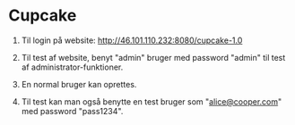 # Cupcake

1. Til login på website: http://46.101.110.232:8080/cupcake-1.0

2. Til test af website, benyt "admin" bruger med password "admin" til test af administrator-funktioner.

3. En normal bruger kan oprettes.

4. Til test kan man også benytte en test bruger som "alice@cooper.com" med password "pass1234".

